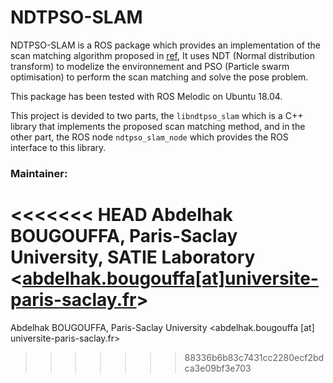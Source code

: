 NDTPSO-SLAM
===========

NDTPSO-SLAM is a ROS package which provides an implementation of the scan matching algorithm proposed in [ref](#),
It uses NDT (Normal distribution transform) to modelize the environnement and PSO (Particle swarm
optimisation) to perform the scan matching and solve the pose problem.

This package has been tested with ROS Melodic on Ubuntu 18.04.

This project is devided to two parts, the `libndtpso_slam` which is a C++ library that implements the
proposed scan matching method, and in the other part, the ROS node `ndtpso_slam_node` which provides the ROS interface to this
library.

### Maintainer:
<<<<<<< HEAD
Abdelhak BOUGOUFFA, Paris-Saclay University, SATIE Laboratory <[abdelhak.bougouffa[at]universite-paris-saclay.fr](mailto:abdelhak.bougouffa@universite-paris-saclay.fr)>
=======
Abdelhak BOUGOUFFA, Paris-Saclay University <abdelhak.bougouffa [at] universite-paris-saclay.fr>
>>>>>>> 88336b6b83c7431cc2280ecf2bdca3e09bf3e703

